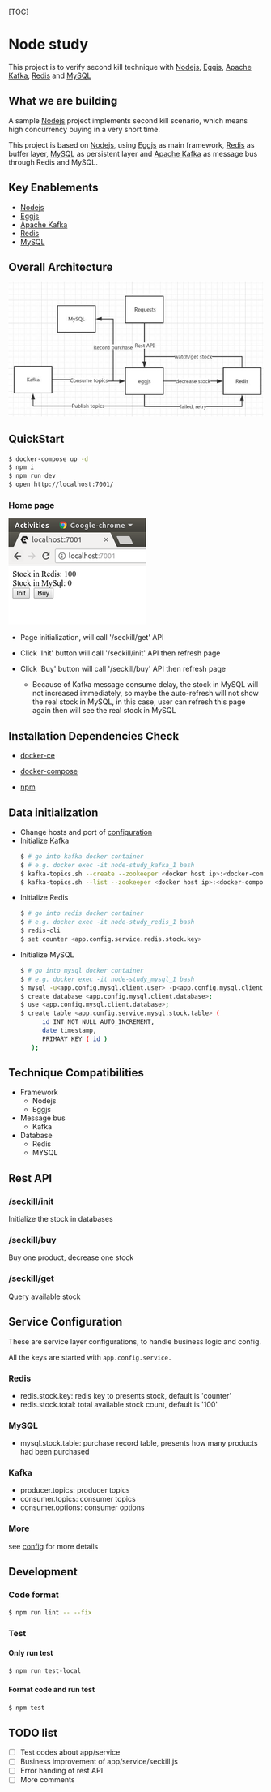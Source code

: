 [TOC]

# Node study
This project is to verify second kill technique with [Nodejs](https://nodejs.org/), [Eggjs](https://eggjs.org/), [Apache Kafka](https://kafka.apache.org/), [Redis](https://redis.io/) and [MySQL](https://www.mysql.com/)

## What we are building
A sample [Nodejs](https://nodejs.org/) project implements second kill scenario, which means high concurrency buying in a very short time. 

This project is based on [Nodejs](https://nodejs.org/), using [Eggjs](https://eggjs.org/) as main framework, [Redis](https://redis.io/) as buffer layer, [MySQL](https://www.mysql.com/) as persistent layer and [Apache Kafka](https://kafka.apache.org/) as message bus through Redis and MySQL.

## Key Enablements 

* [Nodejs](https://nodejs.org/)
* [Eggjs](https://eggjs.org/)
* [Apache Kafka](https://kafka.apache.org/)
* [Redis](https://redis.io/)
* [MySQL](https://www.mysql.com/)

## Overall Architecture

![image](./docs/img/Overall-architecture.jpg)

## QuickStart
```bash
$ docker-compose up -d
$ npm i
$ npm run dev
$ open http://localhost:7001/
```
### Home page
![image](./docs/img/homepage.png)

* Page initialization, will call '/seckill/get' API

* Click 'Init' button will call '/seckill/init' API then refresh page

* Click 'Buy' button will call '/seckill/buy' API then refresh page
    * Because of Kafka message consume delay, the stock in MySQL will not increased immediately, so maybe the auto-refresh will not show the real stock in MySQL, in this case, user can refresh this page again then will see the real stock in MySQL 

## Installation Dependencies Check

* [docker-ce](https://www.docker.com/community-edition#/download)

* [docker-compose](https://docs.docker.com/compose/install/)

* [npm](https://www.npmjs.com/)

## Data initialization
* Change hosts and port of [configuration](https://github.com/terrencewei/node-study/blob/2-egg/config/config.default.js)
* Initialize Kafka
    ```bash
    $ # go into kafka docker container
    $ # e.g. docker exec -it node-study_kafka_1 bash
    $ kafka-topics.sh --create --zookeeper <docker host ip>:<docker-compose.yml.services.zookeeper.ports> --replication-factor 1 --partitions 1 --topic <app.config.service.producer.topics[0].topic>
    $ kafka-topics.sh --list --zookeeper <docker host ip>:<docker-compose.yml.services.zookeeper.ports>
    ```
* Initialize Redis
    ```bash
    $ # go into redis docker container
    $ # e.g. docker exec -it node-study_redis_1 bash
    $ redis-cli
    $ set counter <app.config.service.redis.stock.key>
    ```
 * Initialize MySQL
     ```bash
     $ # go into mysql docker container
     $ # e.g. docker exec -it node-study_mysql_1 bash
     $ mysql -u<app.config.mysql.client.user> -p<app.config.mysql.client.password>;
     $ create database <app.config.mysql.client.database>;
     $ use <app.config.mysql.client.database>;
     $ create table <app.config.service.mysql.stock.table> (
           id INT NOT NULL AUTO_INCREMENT,
           date timestamp,
           PRIMARY KEY ( id )
        );
     ```

## Technique Compatibilities

* Framework
    * Nodejs
    * Eggjs
* Message bus
    * Kafka
* Database
    * Redis
    * MYSQL

## Rest API

### /seckill/init
Initialize the stock in databases

### /seckill/buy
Buy one product, decrease one stock

### /seckill/get
Query available stock

## Service Configuration

These are service layer configurations, to handle business logic and config.

All the keys are started with `app.config.service.`

### Redis

* redis.stock.key: redis key to presents stock, default is 'counter'
* redis.stock.total: total available stock count, default is '100'

### MySQL

* mysql.stock.table: purchase record table, presents how many products had been purchased 

### Kafka
* producer.topics: producer topics
* consumer.topics: consumer topics
* consumer.options: consumer options

### More
see [config](https://github.com/terrencewei/node-study/blob/2-egg/config/config.default.js) for more details

## Development

### Code format
```bash
$ npm run lint -- --fix
```

### Test

#### Only run test
```bash
$ npm run test-local
```

#### Format code and run test
```bash
$ npm test
```

## TODO list
- [ ] Test codes about app/service
- [ ] Business improvement of app/service/seckill.js
- [ ] Error handing of rest API
- [ ] More comments